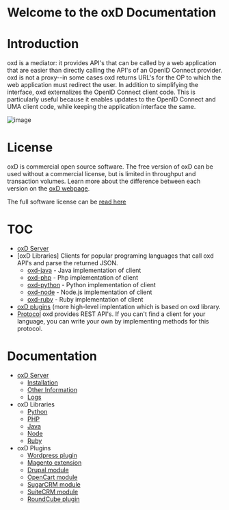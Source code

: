 # Welcome to the oxD Documentation

# Introduction

oxd is a mediator: it provides API's that can be called by a web application that are easier
than directly calling the API's of an OpenID Connect provider. oxd is not a proxy--in some 
cases oxd returns URL's for the OP to which the web application must redirect the user. In addition 
to simplifying the interface, oxd externalizes the OpenID Connect client code. This is particularly useful
because it enables updates to the OpenID Connect and UMA client code, while keeping
the application interface the same.

![image](https://raw.githubusercontent.com/GluuFederation/docs-oxd/master/sources/img/Overview.jpg)

# License

oxD is commercial open source software. The free version of oxD can be used without a commercial license, but is limited in throughput and transaction volumes. Learn more about the difference between each version on the [oxD webpage](https://oxd.gluu.org/#oxd-pro). 

The full software license can be [read here](https://github.com/GluuFederation/oxd/blob/master/LICENSE)

# TOC

- [oxD Server](./oxdserver/index.md)
- [oxD Libraries] Clients for popular programing languages that call oxd API's and parse the returned JSON.
    - [oxd-java](./libraries/java/index.md) - Java implementation of client
    - [oxd-php](./libraries/php/index.md) - Php implementation of client
    - [oxd-python](./libraries/python/index.md) - Python implementation of client
    - [oxd-node](./libraries/node/index.md) - Node.js implementation of client
    - [oxd-ruby](./libraries/ruby/index.md) - Ruby implementation of client  
- [oxD plugins](./libraries/php/index.md) (more high-level implentation which is based on oxd library.
- [Protocol](./oxdserver/index.md) oxd provides REST API's. If you can't find a client for your language, 
you can write your own by implementing methods for this protocol. 

# Documentation

- [oxD Server](./oxdserver/index.md)
    - [Installation](./oxdserver/install/index.md)
    - [Other Information](./oxdserver/other/index.md)
    - [Logs](./oxdserver/logs/index.md)
- oxD Libraries
    - [Python](./libraries/python/index.md)
    - [PHP](./libraries/php/index.md)
    - [Java](./libraries/java/index.md)
    - [Node](./libraries/node/index.md)
    - [Ruby](./libraries/ruby/index.md)
- oxD Plugins
    - [Wordpress plugin](./plugin/wordpress/index.md)
    - [Magento extension](./plugin/magento/index.md)
    - [Drupal module](./plugin/drupal/index.md)
    - [OpenCart module](./plugin/opencart/index.md)
    - [SugarCRM module](./plugin/sugarcrm/index.md)
    - [SuiteCRM module](./plugin/suitecrm/index.md)
    - [RoundCube plugin](./plugin/roundcube/index.md)
